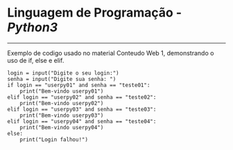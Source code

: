 # Linguagem de Programação - *Python3*
***

Exemplo de codigo usado no material Conteudo Web 1, demonstrando o uso de if, else e elif.

```
login = input("Digite o seu login:")
senha = input("Digite sua senha: ")
if login == "userpy01" and senha == "teste01":
    print("Bem-vindo userpy01")
elif login == "userpy02" and senha == "teste02":
	print("Bem-vindo userpy02")
elif login == "userpy03" and senha == "teste03":
	print("Bem-vindo userpy03")
elif login == "userpy04" and senha == "teste04":
	print("Bem-vindo userpy04")
else:
	print("Login falhou!")
```
